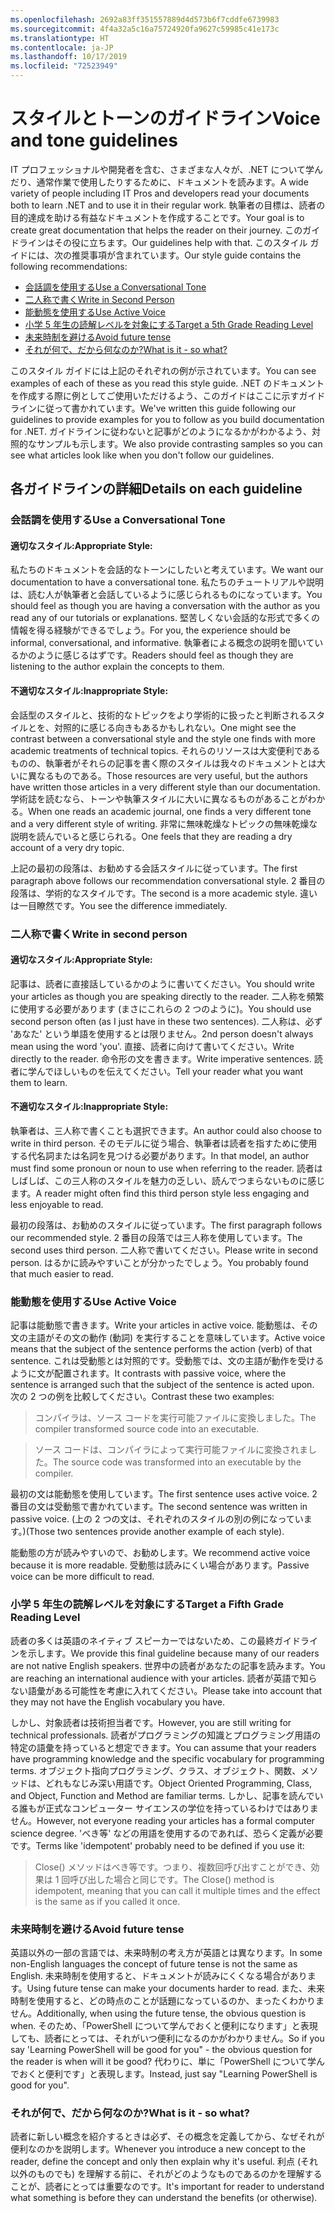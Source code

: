 ```yaml
---
ms.openlocfilehash: 2692a83ff351557889d4d573b6f7cddfe6739983
ms.sourcegitcommit: 4f4a32a5c16a75724920fa9627c59985c41e173c
ms.translationtype: HT
ms.contentlocale: ja-JP
ms.lasthandoff: 10/17/2019
ms.locfileid: "72523949"
---
```

# <a name="voice-and-tone-guidelines"></a><span data-ttu-id="4a96f-101">スタイルとトーンのガイドライン</span><span class="sxs-lookup"><span data-stu-id="4a96f-101">Voice and tone guidelines</span></span>

<span data-ttu-id="4a96f-102">IT プロフェッショナルや開発者を含む、さまざまな人々が、.NET について学んだり、通常作業で使用したりするために、ドキュメントを読みます。</span><span class="sxs-lookup"><span data-stu-id="4a96f-102">A wide variety of people including IT Pros and developers read your documents both to learn .NET and to use it in their regular work.</span></span>
<span data-ttu-id="4a96f-103">執筆者の目標は、読者の目的達成を助ける有益なドキュメントを作成することです。</span><span class="sxs-lookup"><span data-stu-id="4a96f-103">Your goal is to create great documentation that helps the reader on their journey.</span></span> <span data-ttu-id="4a96f-104">このガイドラインはその役に立ちます。</span><span class="sxs-lookup"><span data-stu-id="4a96f-104">Our guidelines help with that.</span></span> <span data-ttu-id="4a96f-105">このスタイル ガイドには、次の推奨事項が含まれています。</span><span class="sxs-lookup"><span data-stu-id="4a96f-105">Our style guide contains the following recommendations:</span></span>

- [<span data-ttu-id="4a96f-106">会話調を使用する</span><span class="sxs-lookup"><span data-stu-id="4a96f-106">Use a Conversational Tone</span></span>](#use-a-conversational-tone)
- [<span data-ttu-id="4a96f-107">二人称で書く</span><span class="sxs-lookup"><span data-stu-id="4a96f-107">Write in Second Person</span></span>](#write-in-2nd-person)
- [<span data-ttu-id="4a96f-108">能動態を使用する</span><span class="sxs-lookup"><span data-stu-id="4a96f-108">Use Active Voice</span></span>](#use-active-voice)
- [<span data-ttu-id="4a96f-109">小学 5 年生の読解レベルを対象にする</span><span class="sxs-lookup"><span data-stu-id="4a96f-109">Target a 5th Grade Reading Level</span></span>](#target-a-fifth-grade-reading-level)
- [<span data-ttu-id="4a96f-110">未来時制を避ける</span><span class="sxs-lookup"><span data-stu-id="4a96f-110">Avoid future tense</span></span>](#avoid-future-tense)
- [<span data-ttu-id="4a96f-111">それが何で、だから何なのか?</span><span class="sxs-lookup"><span data-stu-id="4a96f-111">What is it - so what?</span></span>](#what-is-it-so-what)

<span data-ttu-id="4a96f-112">このスタイル ガイドには上記のそれぞれの例が示されています。</span><span class="sxs-lookup"><span data-stu-id="4a96f-112">You can see examples of each of these as you read this style guide.</span></span> <span data-ttu-id="4a96f-113">.NET のドキュメントを作成する際に例としてご使用いただけるよう、このガイドはここに示すガイドラインに従って書かれています。</span><span class="sxs-lookup"><span data-stu-id="4a96f-113">We've written this guide following our guidelines to provide examples for you to follow as you build documentation for .NET.</span></span> <span data-ttu-id="4a96f-114">ガイドラインに従わないと記事がどのようになるかがわかるよう、対照的なサンプルも示します。</span><span class="sxs-lookup"><span data-stu-id="4a96f-114">We also provide contrasting samples so you can see what articles look like when you don't follow our guidelines.</span></span>

## <a name="details-on-each-guideline"></a><span data-ttu-id="4a96f-115">各ガイドラインの詳細</span><span class="sxs-lookup"><span data-stu-id="4a96f-115">Details on each guideline</span></span>

### <a name="use-a-conversational-tone"></a><span data-ttu-id="4a96f-116">会話調を使用する</span><span class="sxs-lookup"><span data-stu-id="4a96f-116">Use a Conversational Tone</span></span>

#### <a name="appropriate-style"></a><span data-ttu-id="4a96f-117">適切なスタイル:</span><span class="sxs-lookup"><span data-stu-id="4a96f-117">Appropriate Style:</span></span>

<span data-ttu-id="4a96f-118">私たちのドキュメントを会話的なトーンにしたいと考えています。</span><span class="sxs-lookup"><span data-stu-id="4a96f-118">We want our documentation to have a conversational tone.</span></span> <span data-ttu-id="4a96f-119">私たちのチュートリアルや説明は、読む人が執筆者と会話しているように感じられるものになっています。</span><span class="sxs-lookup"><span data-stu-id="4a96f-119">You should feel as though you are having a conversation with the author as you read any of our tutorials or explanations.</span></span>
<span data-ttu-id="4a96f-120">堅苦しくない会話的な形式で多くの情報を得る経験ができるでしょう。</span><span class="sxs-lookup"><span data-stu-id="4a96f-120">For you, the experience should be informal, conversational, and informative.</span></span> <span data-ttu-id="4a96f-121">執筆者による概念の説明を聞いているかのように感じるはずです。</span><span class="sxs-lookup"><span data-stu-id="4a96f-121">Readers should feel as though they are listening to the author explain the concepts to them.</span></span>

#### <a name="inappropriate-style"></a><span data-ttu-id="4a96f-122">不適切なスタイル:</span><span class="sxs-lookup"><span data-stu-id="4a96f-122">Inappropriate Style:</span></span>

<span data-ttu-id="4a96f-123">会話型のスタイルと、技術的なトピックをより学術的に扱ったと判断されるスタイルとを、対照的に感じる向きもあるかもしれない。</span><span class="sxs-lookup"><span data-stu-id="4a96f-123">One might see the contrast between a conversational style and the style one finds with more academic treatments of technical topics.</span></span> <span data-ttu-id="4a96f-124">それらのリソースは大変便利であるものの、執筆者がそれらの記事を書く際のスタイルは我々のドキュメントとは大いに異なるものである。</span><span class="sxs-lookup"><span data-stu-id="4a96f-124">Those resources are very useful, but the authors have written those articles in a very different style than our documentation.</span></span> <span data-ttu-id="4a96f-125">学術誌を読むなら、トーンや執筆スタイルに大いに異なるものがあることがわかる。</span><span class="sxs-lookup"><span data-stu-id="4a96f-125">When one reads an academic journal, one finds a very different tone and a very different style of writing.</span></span>
<span data-ttu-id="4a96f-126">非常に無味乾燥なトピックの無味乾燥な説明を読んでいると感じられる。</span><span class="sxs-lookup"><span data-stu-id="4a96f-126">One feels that they are reading a dry account of a very dry topic.</span></span>

<span data-ttu-id="4a96f-127">上記の最初の段落は、お勧めする会話スタイルに従っています。</span><span class="sxs-lookup"><span data-stu-id="4a96f-127">The first paragraph above follows our recommendation conversational style.</span></span> <span data-ttu-id="4a96f-128">2 番目の段落は、学術的なスタイルです。</span><span class="sxs-lookup"><span data-stu-id="4a96f-128">The second is a more academic style.</span></span> <span data-ttu-id="4a96f-129">違いは一目瞭然です。</span><span class="sxs-lookup"><span data-stu-id="4a96f-129">You see the difference immediately.</span></span>

### <a name="write-in-second-person"></a><span data-ttu-id="4a96f-130">二人称で書く</span><span class="sxs-lookup"><span data-stu-id="4a96f-130">Write in second person</span></span>

#### <a name="appropriate-style"></a><span data-ttu-id="4a96f-131">適切なスタイル:</span><span class="sxs-lookup"><span data-stu-id="4a96f-131">Appropriate Style:</span></span>

<span data-ttu-id="4a96f-132">記事は、読者に直接話しているかのように書いてください。</span><span class="sxs-lookup"><span data-stu-id="4a96f-132">You should write your articles as though you are speaking directly to the reader.</span></span> <span data-ttu-id="4a96f-133">二人称を頻繁に使用する必要があります (まさにこれらの 2 つのように)。</span><span class="sxs-lookup"><span data-stu-id="4a96f-133">You should use second person often (as I just have in these two sentences).</span></span> <span data-ttu-id="4a96f-134">二人称は、必ず 'あなた' という単語を使用するとは限りません。</span><span class="sxs-lookup"><span data-stu-id="4a96f-134">2nd person doesn't always mean using the word 'you'.</span></span> <span data-ttu-id="4a96f-135">直接、読者に向けて書いてください。</span><span class="sxs-lookup"><span data-stu-id="4a96f-135">Write directly to the reader.</span></span> <span data-ttu-id="4a96f-136">命令形の文を書きます。</span><span class="sxs-lookup"><span data-stu-id="4a96f-136">Write imperative sentences.</span></span>
<span data-ttu-id="4a96f-137">読者に学んでほしいものを伝えてください。</span><span class="sxs-lookup"><span data-stu-id="4a96f-137">Tell your reader what you want them to learn.</span></span>

#### <a name="inappropriate-style"></a><span data-ttu-id="4a96f-138">不適切なスタイル:</span><span class="sxs-lookup"><span data-stu-id="4a96f-138">Inappropriate Style:</span></span>

<span data-ttu-id="4a96f-139">執筆者は、三人称で書くことも選択できます。</span><span class="sxs-lookup"><span data-stu-id="4a96f-139">An author could also choose to write in third person.</span></span> <span data-ttu-id="4a96f-140">そのモデルに従う場合、執筆者は読者を指すために使用する代名詞または名詞を見つける必要があります。</span><span class="sxs-lookup"><span data-stu-id="4a96f-140">In that model, an author must find some pronoun or noun to use when referring to the reader.</span></span> <span data-ttu-id="4a96f-141">読者はしばしば、この三人称のスタイルを魅力の乏しい、読んでつまらないものに感じます。</span><span class="sxs-lookup"><span data-stu-id="4a96f-141">A reader might often find this third person style less engaging and less enjoyable to read.</span></span>

<span data-ttu-id="4a96f-142">最初の段落は、お勧めのスタイルに従っています。</span><span class="sxs-lookup"><span data-stu-id="4a96f-142">The first paragraph follows our recommended style.</span></span> <span data-ttu-id="4a96f-143">2 番目の段落では三人称を使用しています。</span><span class="sxs-lookup"><span data-stu-id="4a96f-143">The second uses third person.</span></span> <span data-ttu-id="4a96f-144">二人称で書いてください。</span><span class="sxs-lookup"><span data-stu-id="4a96f-144">Please write in second person.</span></span> <span data-ttu-id="4a96f-145">はるかに読みやすいことが分かったでしょう。</span><span class="sxs-lookup"><span data-stu-id="4a96f-145">You probably found that much easier to read.</span></span>

### <a name="use-active-voice"></a><span data-ttu-id="4a96f-146">能動態を使用する</span><span class="sxs-lookup"><span data-stu-id="4a96f-146">Use Active Voice</span></span>

<span data-ttu-id="4a96f-147">記事は能動態で書きます。</span><span class="sxs-lookup"><span data-stu-id="4a96f-147">Write your articles in active voice.</span></span> <span data-ttu-id="4a96f-148">能動態は、その文の主語がその文の動作 (動詞) を実行することを意味しています。</span><span class="sxs-lookup"><span data-stu-id="4a96f-148">Active voice means that the subject of the sentence performs the action (verb) of that sentence.</span></span> <span data-ttu-id="4a96f-149">これは受動態とは対照的です。受動態では、文の主語が動作を受けるように文が配置されます。</span><span class="sxs-lookup"><span data-stu-id="4a96f-149">It contrasts with passive voice, where the sentence is arranged such that the subject of the sentence is acted upon.</span></span> <span data-ttu-id="4a96f-150">次の 2 つの例を比較してください。</span><span class="sxs-lookup"><span data-stu-id="4a96f-150">Contrast these two examples:</span></span>

><span data-ttu-id="4a96f-151">コンパイラは、ソース コードを実行可能ファイルに変換しました。</span><span class="sxs-lookup"><span data-stu-id="4a96f-151">The compiler transformed source code into an executable.</span></span>

><span data-ttu-id="4a96f-152">ソース コードは、コンパイラによって実行可能ファイルに変換されました。</span><span class="sxs-lookup"><span data-stu-id="4a96f-152">The source code was transformed into an executable by the compiler.</span></span>

<span data-ttu-id="4a96f-153">最初の文は能動態を使用しています。</span><span class="sxs-lookup"><span data-stu-id="4a96f-153">The first sentence uses active voice.</span></span> <span data-ttu-id="4a96f-154">2 番目の文は受動態で書かれています。</span><span class="sxs-lookup"><span data-stu-id="4a96f-154">The second sentence was written in passive voice.</span></span>
<span data-ttu-id="4a96f-155">(上の 2 つの文は、それぞれのスタイルの別の例になっています。)</span><span class="sxs-lookup"><span data-stu-id="4a96f-155">(Those two sentences provide another example of each style).</span></span>

<span data-ttu-id="4a96f-156">能動態の方が読みやすいので、お勧めします。</span><span class="sxs-lookup"><span data-stu-id="4a96f-156">We recommend active voice because it is more readable.</span></span> <span data-ttu-id="4a96f-157">受動態は読みにくい場合があります。</span><span class="sxs-lookup"><span data-stu-id="4a96f-157">Passive voice can be more difficult to read.</span></span>

### <a name="target-a-fifth-grade-reading-level"></a><span data-ttu-id="4a96f-158">小学 5 年生の読解レベルを対象にする</span><span class="sxs-lookup"><span data-stu-id="4a96f-158">Target a Fifth Grade Reading Level</span></span>

<span data-ttu-id="4a96f-159">読者の多くは英語のネイティブ スピーカーではないため、この最終ガイドラインを示します。</span><span class="sxs-lookup"><span data-stu-id="4a96f-159">We provide this final guideline because many of our readers are not native English speakers.</span></span>
<span data-ttu-id="4a96f-160">世界中の読者があなたの記事を読みます。</span><span class="sxs-lookup"><span data-stu-id="4a96f-160">You are reaching an international audience with your articles.</span></span> <span data-ttu-id="4a96f-161">読者が英語で知らない語彙がある可能性を考慮に入れてください。</span><span class="sxs-lookup"><span data-stu-id="4a96f-161">Please take into account that they may not have the English vocabulary you have.</span></span>

<span data-ttu-id="4a96f-162">しかし、対象読者は技術担当者です。</span><span class="sxs-lookup"><span data-stu-id="4a96f-162">However, you are still writing for technical professionals.</span></span> <span data-ttu-id="4a96f-163">読者がプログラミングの知識とプログラミング用語の特定の語彙を持っていると想定できます。</span><span class="sxs-lookup"><span data-stu-id="4a96f-163">You can assume that your readers have programming knowledge and the specific vocabulary for programming terms.</span></span> <span data-ttu-id="4a96f-164">オブジェクト指向プログラミング、クラス、オブジェクト、関数、メソッドは、どれもなじみ深い用語です。</span><span class="sxs-lookup"><span data-stu-id="4a96f-164">Object Oriented Programming, Class, and Object, Function and Method are familiar terms.</span></span> <span data-ttu-id="4a96f-165">しかし、記事を読んでいる誰もが正式なコンピューター サイエンスの学位を持っているわけではありません。</span><span class="sxs-lookup"><span data-stu-id="4a96f-165">However, not everyone reading your articles has a formal computer science degree.</span></span> <span data-ttu-id="4a96f-166">'べき等' などの用語を使用するのであれば、恐らく定義が必要です。</span><span class="sxs-lookup"><span data-stu-id="4a96f-166">Terms like 'idempotent' probably need to be defined if you use it:</span></span>

> <span data-ttu-id="4a96f-167">Close() メソッドはべき等です。つまり、複数回呼び出すことができ、効果は 1 回呼び出した場合と同じです。</span><span class="sxs-lookup"><span data-stu-id="4a96f-167">The Close() method is idempotent, meaning that you can call it multiple times and the effect is the same as if you called it once.</span></span>

### <a name="avoid-future-tense"></a><span data-ttu-id="4a96f-168">未来時制を避ける</span><span class="sxs-lookup"><span data-stu-id="4a96f-168">Avoid future tense</span></span>

<span data-ttu-id="4a96f-169">英語以外の一部の言語では、未来時制の考え方が英語とは異なります。</span><span class="sxs-lookup"><span data-stu-id="4a96f-169">In some non-English languages the concept of future tense is not the same as English.</span></span> <span data-ttu-id="4a96f-170">未来時制を使用すると、ドキュメントが読みにくくなる場合があります。</span><span class="sxs-lookup"><span data-stu-id="4a96f-170">Using future tense can make your documents harder to read.</span></span> <span data-ttu-id="4a96f-171">また、未来時制を使用すると、どの時点のことが話題になっているのか、まったくわかりません。</span><span class="sxs-lookup"><span data-stu-id="4a96f-171">Additionally, when using the future tense, the obvious question is when.</span></span> <span data-ttu-id="4a96f-172">そのため、「PowerShell について学んでおくと便利になります」と表現しても、読者にとっては、それがいつ便利になるのかがわかりません。</span><span class="sxs-lookup"><span data-stu-id="4a96f-172">So if you say 'Learning PowerShell will be good for you" - the obvious question for the reader is when will it be good?</span></span> <span data-ttu-id="4a96f-173">代わりに、単に「PowerShell について学んでおくと便利です」と表現します。</span><span class="sxs-lookup"><span data-stu-id="4a96f-173">Instead, just say "Learning PowerShell is good for you".</span></span>

### <a name="what-is-it---so-what"></a><span data-ttu-id="4a96f-174">それが何で、だから何なのか?</span><span class="sxs-lookup"><span data-stu-id="4a96f-174">What is it - so what?</span></span>

<span data-ttu-id="4a96f-175">読者に新しい概念を紹介するときは必ず、その概念を定義してから、なぜそれが便利なのかを説明します。</span><span class="sxs-lookup"><span data-stu-id="4a96f-175">Whenever you introduce a new concept to the reader, define the concept and only then explain why it's useful.</span></span> <span data-ttu-id="4a96f-176">利点 (それ以外のものでも) を理解する前に、それがどのようなものであるのかを理解することが、読者にとっては重要なのです。</span><span class="sxs-lookup"><span data-stu-id="4a96f-176">It's important for reader to understand what something is before they can understand the benefits (or otherwise).</span></span>
